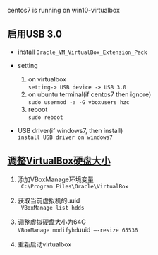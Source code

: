 centos7 is running on win10-virtualbox
## 启用USB 3.0
* [install]((https://www.virtualbox.org/wiki/Downloads))
`Oracle_VM_VirtualBox_Extension_Pack`

* setting
  1. on virtualbox  
  `setting-> USB device -> USB 3.0`
  2. on ubuntu terminal(if centos7 then ignore)  
  `sudo usermod -a -G vboxusers hzc`
  3. reboot  
  `sudo reboot`

* USB driver(if windows7, then install)  
`install USB driver on windows7`

## [调整VirtualBox硬盘大小](http://blog.sina.com.cn/s/blog_62c89b450101lo91.html)
1. 添加VBoxManage环境变量  
` C:\Program Files\Oracle\VirtualBox`

2. 获取当前虚拟机的uuid  
` VBoxManage list hdds`

3. 调整虚拟硬盘大小为64G  
` VBoxManage modifyhd `uuid` –-resize 65536`

4. 重新启动virtualbox  
